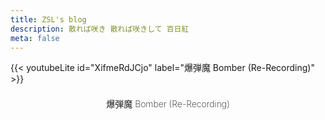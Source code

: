 ```yaml
---
title: ZSL's blog
description: 散れば咲き 散れば咲きして 百日紅
meta: false
---
```


<!-- <script
  defer
  src="https://cdnjs.cloudflare.com/ajax/libs/typeit/8.8.7/index.umd.min.js"
  integrity="sha512-w9+WtnRcS5TEPBd/CalFufJcL86KNh81FYMLkH9jbW46+XnKmdciHk+qhueq+thFd11nt2cV6JSX+nvfFLylgw=="
  crossorigin="anonymous"
  referrerpolicy="no-referrer">
</script>
<script>
  document.addEventListener("DOMContentLoaded", function () {
    new TypeIt("#typeit-empire", {
      strings: ["The Empire of Shinonome Umi"],
      speed: 100,
      lifeLike: true,
      startDelay: 0,
      breakLines: true,
      waitUntilVisible: true,
      loop: false
    }).go();
  });
</script> -->

{{< youtubeLite id="XifmeRdJCjo" label="爆弾魔 Bomber (Re-Recording)" >}}
<div id="typeit-empire" style="font-size:1em; font-weight:200; text-align:center; padding:0.5em 0">爆弾魔 Bomber (Re-Recording)</div>
<!-- 
<div style="height: 60px"></div>
{{< slide >}}
src=/img/feature-crop.webp
src=/img/umi-1.jpg
src=/img/umi-2.jpg
src=/img/umi-3-gfpgan.webp
src=/img/umi-4-expand.jpeg
src=/img/umi-5.jpg
{{< /slide >}}

<div id="typeit-empire" style="font-size:1em; font-weight:200; text-align:center; padding:0.5em 0">Shinonome Umi</div> -->
